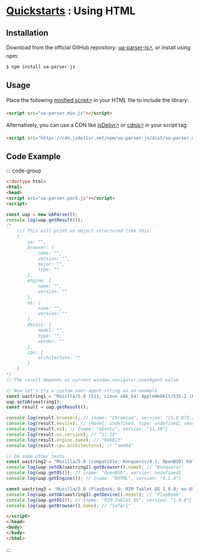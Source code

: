 # [Quickstarts](/intro/quick-start/quick-start) : Using HTML

## Installation

Download from the official GitHub repository: [ua-parser-js🡥](https://github.com/faisalman/ua-parser-js/), or install using npm:

```sh [npm]
$ npm install ua-parser-js
```


## Usage

Place the following [minified script🡥](https://github.com/faisalman/ua-parser-js/raw/refs/heads/master/dist/ua-parser.pack.js) in your HTML file to include the library:

```html
<script src="ua-parser.min.js"></script>
```
Alternatively, you can use a CDN like [jsDelivr🡥](https://cdn.jsdelivr.net/npm/ua-parser-js/src/ua-parser.min.js) or [cdnjs🡥](https://cdnjs.com/libraries/UAParser.js) in your script tag:

```html
<script src="https://cdn.jsdelivr.net/npm/ua-parser-js/dist/ua-parser.min.js"></script>
```

## Code Example

::: code-group

```html [index.html]
<!doctype html>
<html>
<head>
<script src="ua-parser.pack.js"></script>
<script>

const uap = new UAParser();
console.log(uap.getResult());
/*
    /// This will print an object structured like this:
    {
        ua: "",
        browser: {
            name: "",
            version: "",
            major: "",
            type: ""
        },
        engine: {
            name: "",
            version: ""
        },
        os: {
            name: "",
            version: ""
        },
        device: {
            model: "",
            type: "",
            vendor: ""
        },
        cpu: {
            architecture: ""
        }
    }
*/
// The result depends on current window.navigator.userAgent value

// Now let's try a custom user-agent string as an example
const uastring1 = "Mozilla/5.0 (X11; Linux x86_64) AppleWebKit/535.2 (KHTML, like Gecko) Ubuntu/11.10 Chromium/15.0.874.106 Chrome/15.0.874.106 Safari/535.2";
uap.setUA(uastring1);
const result = uap.getResult();

console.log(result.browser); // {name: "Chromium", version: "15.0.874.106", major: "15", type: undefined}
console.log(result.device); // {model: undefined, type: undefined, vendor: undefined}
console.log(result.os); // {name: "Ubuntu", version: "11.10"}
console.log(result.os.version); // "11.10"
console.log(result.engine.name); // "WebKit"
console.log(result.cpu.architecture); // "amd64"

// Do some other tests
const uastring2 = "Mozilla/5.0 (compatible; Konqueror/4.1; OpenBSD) KHTML/4.1.4 (like Gecko)";
console.log(uap.setUA(uastring2).getBrowser().name); // "Konqueror"
console.log(uap.getOS()); // {name: "OpenBSD", version: undefined}
console.log(uap.getEngine()); // {name: "KHTML", version: "4.1.4"}

const uastring3 = 'Mozilla/5.0 (PlayBook; U; RIM Tablet OS 1.0.0; en-US) AppleWebKit/534.11 (KHTML, like Gecko) Version/7.1.0.7 Safari/534.11';
console.log(uap.setUA(uastring3).getDevice().model); // "PlayBook"
console.log(uap.getOS()); // {name: "RIM Tablet OS", version: "1.0.0"}
console.log(uap.getBrowser().name); // "Safari"

</script>
</head>
<body>
</body>
</html>
```

:::